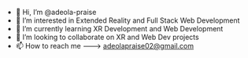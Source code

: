- 👋 Hi, I’m @adeola-praise
- 👀 I’m interested in Extended Reality and Full Stack Web Development
- 🌱 I’m currently learning XR Development and Web Development
- 💞️ I’m looking to collaborate on XR and Web Dev projects
- 📫 How to reach me ---> adeolapraise02@gmail.com

<!---
adeola-praise/adeola-praise is a ✨ special ✨ repository because its `README.md` (this file) appears on your GitHub profile.
You can click the Preview link to take a look at your changes.
--->
